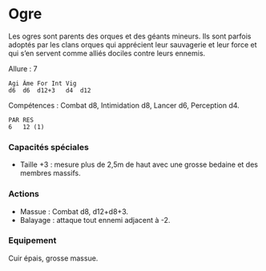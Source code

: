 
# Ogre
Les ogres sont parents des orques et des géants mineurs. Ils sont parfois adoptés par les clans orques qui apprécient leur sauvagerie et leur force et qui s’en servent comme alliés dociles contre leurs ennemis.

Allure : 7

	Agi	Âme	For	Int	Vig
	d6	d6	d12+3	d4	d12

Compétences : Combat d8, Intimidation d8, Lancer d6, Perception d4.

	PAR	RES
	6	12 (1)

### Capacités spéciales
- Taille +3 : mesure plus de 2,5m de haut avec une grosse bedaine et des membres massifs.

### Actions
- Massue : Combat d8, d12+d8+3.
- Balayage : attaque tout ennemi adjacent à -2.

### Equipement
Cuir épais, grosse massue.
